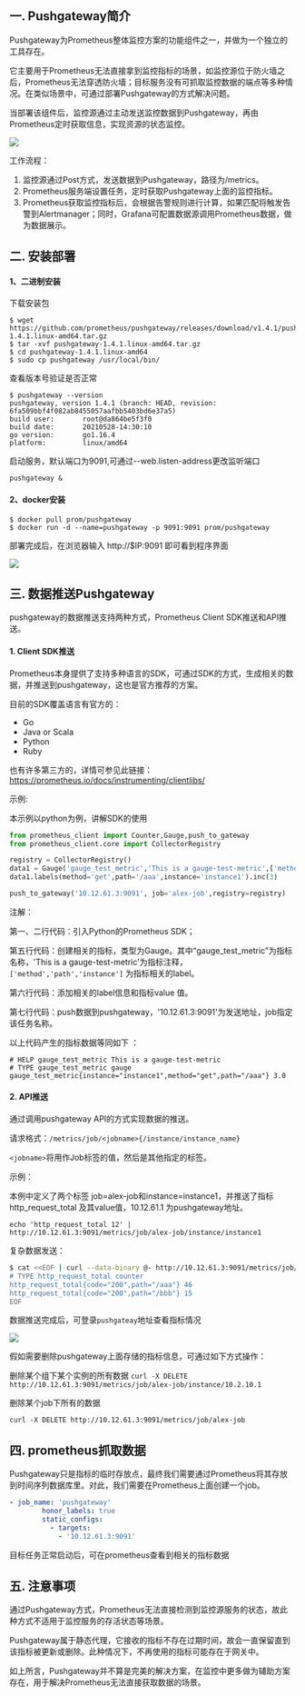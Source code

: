 ## 一. Pushgateway简介

Pushgateway为Prometheus整体监控方案的功能组件之一，并做为一个独立的工具存在。

它主要用于Prometheus无法直接拿到监控指标的场景，如监控源位于防火墙之后，Prometheus无法穿透防火墙；目标服务没有可抓取监控数据的端点等多种情况。在类似场景中，可通过部署Pushgateway的方式解决问题。

当部署该组件后，监控源通过主动发送监控数据到Pushgateway，再由Prometheus定时获取信息，实现资源的状态监控。

![](http://pek3b.qingstor.com/hexo-blog/20220116121921.png)

工作流程：

1. 监控源通过Post方式，发送数据到Pushgateway，路径为/metrics。
2. Prometheus服务端设置任务，定时获取Pushgateway上面的监控指标。
3. Prometheus获取监控指标后，会根据告警规则进行计算，如果匹配将触发告警到Alertmanager；同时，Grafana可配置数据源调用Prometheus数据，做为数据展示。

## 二. 安装部署

#### 1、二进制安装

下载安装包
```
$ wget https://github.com/prometheus/pushgateway/releases/download/v1.4.1/pushgateway-1.4.1.linux-amd64.tar.gz
$ tar -xvf pushgateway-1.4.1.linux-amd64.tar.gz
$ cd pushgateway-1.4.1.linux-amd64
$ sudo cp pushgateway /usr/local/bin/
```

查看版本号验证是否正常
```
$ pushgateway --version
pushgateway, version 1.4.1 (branch: HEAD, revision: 6fa509bbf4f082ab8455057aafbb5403bd6e37a5)
build user:       root@da864be5f3f0
build date:       20210528-14:30:10
go version:       go1.16.4
platform:         linux/amd64
```

启动服务，默认端口为9091,可通过--web.listen-address更改监听端口

`pushgateway &`

#### 2、docker安装

```
$ docker pull prom/pushgateway
$ docker run -d --name=pushgateway -p 9091:9091 prom/pushgateway
```

部署完成后，在浏览器输入 http://$IP:9091 即可看到程序界面 

![](http://pek3b.qingstor.com/hexo-blog/20220116122229.png)

## 三. 数据推送Pushgateway
pushgateway的数据推送支持两种方式，Prometheus Client SDK推送和API推送。

#### 1. Client SDK推送

Prometheus本身提供了支持多种语言的SDK，可通过SDK的方式，生成相关的数据，并推送到pushgateway，这也是官方推荐的方案。

目前的SDK覆盖语言有官方的：

* Go
* Java or Scala
* Python
* Ruby

也有许多第三方的，详情可参见此链接：https://prometheus.io/docs/instrumenting/clientlibs/

示例:

本示例以python为例，讲解SDK的使用

```Python
from prometheus_client import Counter,Gauge,push_to_gateway
from prometheus_client.core import CollectorRegistry

registry = CollectorRegistry()
data1 = Gauge('gauge_test_metric','This is a gauge-test-metric',['method','path','instance'],registry=registry) 
data1.labels(method='get',path='/aaa',instance='instance1').inc(3)

push_to_gateway('10.12.61.3:9091', job='alex-job',registry=registry)
```

注解：

第一、二行代码：引入Python的Prometheus SDK；

第五行代码：创建相关的指标，类型为Gauge。其中“gauge_test_metric”为指标名称，'This is a gauge-test-metric'为指标注释，`['method','path','instance']` 为指标相关的label。

第六行代码：添加相关的label信息和指标value 值。

第七行代码：push数据到pushgateway，'10.12.61.3:9091'为发送地址，job指定该任务名称。

以上代码产生的指标数据等同如下 ：
```
# HELP gauge_test_metric This is a gauge-test-metric
# TYPE gauge_test_metric gauge
gauge_test_metric{instance="instance1",method="get",path="/aaa"} 3.0
```

#### 2.  API推送
通过调用pushgateway  API的方式实现数据的推送。

请求格式：`/metrics/job/<jobname>{/instance/instance_name}`

`<jobname>`将用作Job标签的值，然后是其他指定的标签。

示例：

本例中定义了两个标签 job=alex-job和instance=instance1，并推送了指标 http_request_total 及其value值，10.12.61.1 为pushgateway地址。

`echo 'http_request_total 12' | http://10.12.61.3:9091/metrics/job/alex-job/instance/instance1`

复杂数据发送：

```bash
$ cat <<EOF | curl --data-binary @- http://10.12.61.3:9091/metrics/job/alex-job/instance/10.2.10.1
# TYPE http_request_total counter
http_request_total{code="200",path="/aaa"} 46
http_request_total{code="200",path="/bbb"} 15
EOF
```

数据推送完成后，可登录`pushgateay`地址查看指标情况

![](http://pek3b.qingstor.com/hexo-blog/20220116122506.png)

假如需要删除pushgateway上面存储的指标信息，可通过如下方式操作：

删除某个组下某个实例的所有数据
`curl -X DELETE http://10.12.61.3:9091/metrics/job/alex-job/instance/10.2.10.1`

删除某个job下所有的数据

`curl -X DELETE http://10.12.61.3:9091/metrics/job/alex-job`

## 四. prometheus抓取数据
Pushgateway只是指标的临时存放点，最终我们需要通过Prometheus将其存放到时间序列数据库里。对此，我们需要在Prometheus上面创建一个job。

```yaml
- job_name: 'pushgateway'
        honor_labels: true
        static_configs:
          - targets:
            - '10.12.61.3:9091'
```

目标任务正常启动后，可在prometheus查看到相关的指标数据

## 五. 注意事项

通过Pushgateway方式，Prometheus无法直接检测到监控源服务的状态，故此种方式不适用于监控服务的存活状态等场景。

Pushgateway属于静态代理，它接收的指标不存在过期时间，故会一直保留直到该指标被更新或删除。此种情况下，不再使用的指标可能存在于网关中。

如上所言，Pushgateway并不算是完美的解决方案，在监控中更多做为辅助方案存在，用于解决Prometheus无法直接获取数据的场景。
